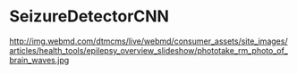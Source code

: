 # SeizureDetectorCNN

http://img.webmd.com/dtmcms/live/webmd/consumer_assets/site_images/articles/health_tools/epilepsy_overview_slideshow/phototake_rm_photo_of_brain_waves.jpg
